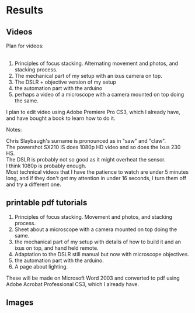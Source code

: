 

# Results

## Videos

Plan for videos:<br><br>

1.	Principles of focus stacking. Alternating movement and photos, and stacking process. <br>
2.	The mechanical part of my setup with an ixus camera on top.<br>
3.	The DSLR + objective version of my setup<br>
4.	the automation part with the arduino<br>
5.	perhaps a video of a microscope with a camera mounted on top doing the same. <br>

I plan to edit video using Adobe Premiere Pro CS3, which I already have, and have bought a book to learn how to do it. 

Notes:

Chris Slaybaugh's surname is pronounced as in "saw" and "claw".<br>
The powershot SX210 IS does 1080p HD video and so does the Ixus 230 HS. <br>
The DSLR is probably not so good as it might overheat the sensor. <br>
I think 1080p is probably enough. <br>
Most technical videos that I have the patience to watch are under 5 minutes long, and if they don't get my attention in under 16 seconds, I turn them off and try a different one. <br>


## printable pdf tutorials 


1.	Principles of focus stacking. Movement and photos, and stacking process. <br>
2.	Sheet about a microscope with a camera mounted on top doing the same. <br>
3.	the mechanical part of my setup with details of how to build it and an ixus on top, and hand held remote. <br>
4.	Adaptation to the DSLR still manual but now with microscope objectives.<br> 
5.	the automation part with the arduino.<br>
6.	A page about lighting. <br>

These will be made on Microsoft Word 2003 and converted to pdf using Adobe Acrobat Professional CS3, which I already have. 

## Images
